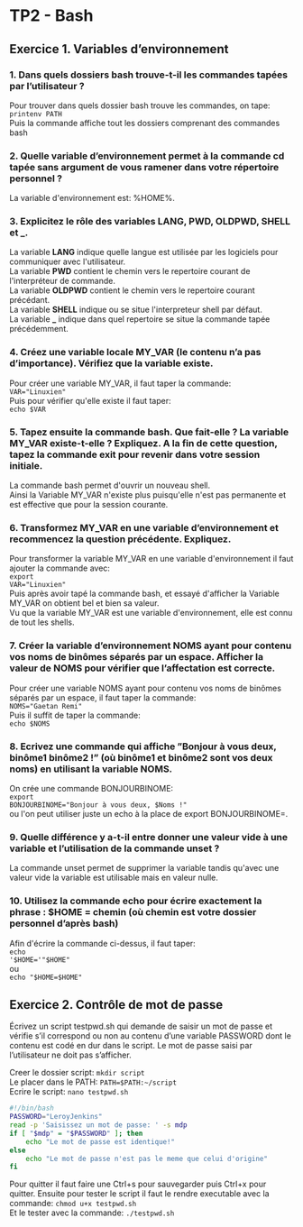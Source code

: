  # TP2 - Bash

 ## Exercice 1. Variables d’environnement

 ### 1. Dans quels dossiers bash trouve-t-il les commandes tapées par l’utilisateur ?
 Pour trouver dans quels dossier bash trouve les commandes, on tape:
 </br><code>printenv PATH</code></br>
 Puis la commande affiche tout les dossiers comprenant des commandes bash</br>

### 2. Quelle variable d’environnement permet à la commande cd tapée sans argument de vous ramener dans votre répertoire personnel ?
La variable d'environnement est: %HOME%. </br>

### 3. Explicitez le rôle des variables LANG, PWD, OLDPWD, SHELL et _.
La variable **LANG** indique quelle langue est utilisée par les logiciels pour communiquer avec l'utilisateur.</br>
La variable **PWD** contient le chemin vers le repertoire courant de l'interpréteur de commande. </br>
La variable **OLDPWD** contient le chemin vers le repertoire courant précédant. </br>
La variable **SHELL** indique ou se situe l'interpreteur shell par défaut. </br>
La variable **_** indique dans quel repertoire se situe la commande tapée précédemment. </br>

### 4. Créez une variable locale MY_VAR (le contenu n’a pas d’importance). Vérifiez que la variable existe.
Pour créer une variable MY_VAR, il faut taper la commande:
</br><code>VAR="Linuxien"</code></br>
Puis pour vérifier qu'elle existe il faut taper:
</br><code>echo $VAR</code></br>

### 5. Tapez ensuite la commande bash. Que fait-elle ? La variable MY_VAR existe-t-elle ? Expliquez. A la fin de cette question, tapez la commande exit pour revenir dans votre session initiale.
La commande bash permet d'ouvrir un nouveau shell.</br>
Ainsi la Variable MY_VAR n'existe plus puisqu'elle n'est pas permanente et est effective que pour la session courante.</br>

### 6. Transformez MY_VAR en une variable d’environnement et recommencez la question précédente. Expliquez.
Pour transformer la variable MY_VAR en une variable d'environnement il faut ajouter la commande avec:
</br><code>export VAR="Linuxien"</code></br>
Puis après avoir tapé la commande bash, et essayé d'afficher la Variable MY_VAR on obtient bel et bien sa valeur.</br>
Vu que la variable MY_VAR est une variable d'environnement, elle est connu de tout les shells.</br>

### 7. Créer la variable d’environnement NOMS ayant pour contenu vos noms de binômes séparés par un espace. Afficher la valeur de NOMS pour vérifier que l’affectation est correcte.
Pour créer une variable NOMS ayant pour contenu vos noms de binômes séparés par un espace, il faut taper la commande:
</br><code>NOMS="Gaetan Remi"</code></br>
Puis il suffit de taper la commande:
</br><code>echo $NOMS</code></br>

### 8. Ecrivez une commande qui affiche ”Bonjour à vous deux, binôme1 binôme2 !” (où binôme1 et binôme2 sont vos deux noms) en utilisant la variable NOMS.
On crée une commande BONJOURBINOME:
</br><code>export BONJOURBINOME="Bonjour à vous deux, $Noms !"</code></br>
ou l'on peut utiliser juste un echo à la place de export BONJOURBINOME=.

### 9. Quelle différence y a-t-il entre donner une valeur vide à une variable et l’utilisation de la commande unset ?
La commande unset permet de supprimer la variable tandis qu'avec une valeur vide la variable est utilisable mais en valeur nulle. </br>

### 10. Utilisez la commande echo pour écrire exactement la phrase : $HOME = chemin (où chemin est votre dossier personnel d’après bash)
Afin d'écrire la commande ci-dessus, il faut taper:
</br><code>echo '$HOME='"$HOME"</code></br>
ou
</br><code>echo "\$HOME=$HOME"</code></br>

## Exercice 2. Contrôle de mot de passe

Écrivez un script testpwd.sh qui demande de saisir un mot de passe et vérifie s’il correspond ou non au
contenu d’une variable PASSWORD dont le contenu est codé en dur dans le script. Le mot de passe saisi par
l’utilisateur ne doit pas s’afficher.</br>

Creer le dossier script:
<code>mkdir script</code></br>
Le placer dans le PATH:
<code>PATH=$PATH:~/script</code></br>
Ecrire le script:
<code>nano testpwd.sh</code></br>

```bash
#!/bin/bash
PASSWORD="LeroyJenkins"
read -p 'Saisissez un mot de passe: ' -s mdp 
if [ "$mdp" = "$PASSWORD" ]; then
    echo "Le mot de passe est identique!"
else
    echo "Le mot de passe n'est pas le meme que celui d'origine"
fi
```
Pour quitter il faut faire une Ctrl+s pour sauvegarder puis Ctrl+x pour quitter.
Ensuite pour tester le script il faut le rendre executable avec la commande:
<code>chmod u+x testpwd.sh</code></br>
Et le tester avec la commande:
<code>./testpwd.sh</code></br>





